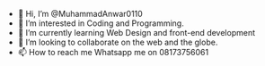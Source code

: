 - 👋 Hi, I’m @MuhammadAnwar0110
- 👀 I’m interested in Coding and Programming.
- 🌱 I’m currently learning Web Design and front-end development
- 💞️ I’m looking to collaborate on the web and the globe.
- 📫 How to reach me Whatsapp me on 08173756061

<!---
MuhammadAnwar0110/MuhammadAnwar0110 is a ✨ special ✨ repository because its `README.md` (this file) appears on your GitHub profile.
You can click the Preview link to take a look at your changes.
--->
